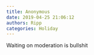 ```yaml
---
title: Anonymous
date: 2019-04-25 21:06:12
authors: Ripp
categories: Holiday
---
```


 Waiting on moderation is bullshit